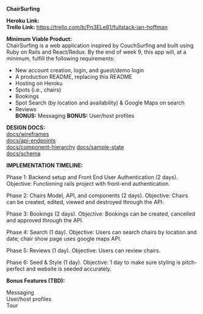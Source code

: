 **ChairSurfing**

**Heroku Link:**  
**Trello Link:** https://trello.com/b/Pn3ELe81/fullstack-ian-hoffman


**Minimum Viable Product:**  
ChairSurfing is a web application inspired by CouchSurfing and built using Ruby on Rails and React/Redux. By the end of week 9, this app will, at a minimum, fulfill the following requirements:

- New account creation, login, and guest/demo login
- A production README, replacing this README
- Hosting on Heroku
- Spots (i.e., chairs)
- Bookings
- Spot Search (by location and availability) & Google Maps on search
- Reviews  
**BONUS:** Messaging
**BONUS:** User/host profiles


**DESIGN DOCS:**  
[docs/wireframes](./docs/wireframes)  
[docs/api-endpoints](./docs/api-endpoints.md)  
[docs/component-hierarchy](./docs/component-hierarchy)
[docs/sample-state](./docs/sample-state.md)  
[docs/schema](./docs/schema.md)  


**IMPLEMENTATION TIMELINE:**

Phase 1: Backend setup and Front End User Authentication (2 days). Objective: Functioning rails project with front-end authentication.

Phase 2: Chairs Model, API, and components (2 days). Objective: Chairs can be created, edited, viewed and destroyed through the API.

Phase 3: Bookings (2 days). Objective: Bookings can be created, cancelled and approved through the API.

Phase 4: Search (1 day). Objective: Users can search chairs by location and date; chair show page uses google maps API.

Phase 5: Reviews (1 day). Objective: Users can review chairs.

Phase 6: Seed & Style (1 day). Objective: 1 day to make sure styling is pitch-perfect and website is seeded accurately.


**Bonus Features (TBD):**

Messaging  
User/host profiles  
Tour  
